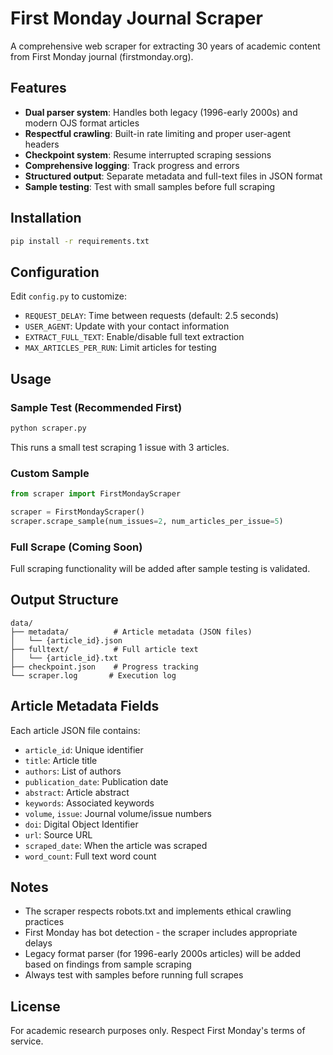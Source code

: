 # First Monday Journal Scraper

A comprehensive web scraper for extracting 30 years of academic content from First Monday journal (firstmonday.org).

## Features

- **Dual parser system**: Handles both legacy (1996-early 2000s) and modern OJS format articles
- **Respectful crawling**: Built-in rate limiting and proper user-agent headers
- **Checkpoint system**: Resume interrupted scraping sessions
- **Comprehensive logging**: Track progress and errors
- **Structured output**: Separate metadata and full-text files in JSON format
- **Sample testing**: Test with small samples before full scraping

## Installation

```bash
pip install -r requirements.txt
```

## Configuration

Edit `config.py` to customize:

- `REQUEST_DELAY`: Time between requests (default: 2.5 seconds)
- `USER_AGENT`: Update with your contact information
- `EXTRACT_FULL_TEXT`: Enable/disable full text extraction
- `MAX_ARTICLES_PER_RUN`: Limit articles for testing

## Usage

### Sample Test (Recommended First)

```bash
python scraper.py
```

This runs a small test scraping 1 issue with 3 articles.

### Custom Sample

```python
from scraper import FirstMondayScraper

scraper = FirstMondayScraper()
scraper.scrape_sample(num_issues=2, num_articles_per_issue=5)
```

### Full Scrape (Coming Soon)

Full scraping functionality will be added after sample testing is validated.

## Output Structure

```
data/
├── metadata/          # Article metadata (JSON files)
│   └── {article_id}.json
├── fulltext/          # Full article text
│   └── {article_id}.txt
├── checkpoint.json    # Progress tracking
└── scraper.log       # Execution log
```

## Article Metadata Fields

Each article JSON file contains:
- `article_id`: Unique identifier
- `title`: Article title
- `authors`: List of authors
- `publication_date`: Publication date
- `abstract`: Article abstract
- `keywords`: Associated keywords
- `volume`, `issue`: Journal volume/issue numbers
- `doi`: Digital Object Identifier
- `url`: Source URL
- `scraped_date`: When the article was scraped
- `word_count`: Full text word count

## Notes

- The scraper respects robots.txt and implements ethical crawling practices
- First Monday has bot detection - the scraper includes appropriate delays
- Legacy format parser (for 1996-early 2000s articles) will be added based on findings from sample scraping
- Always test with samples before running full scrapes

## License

For academic research purposes only. Respect First Monday's terms of service.
